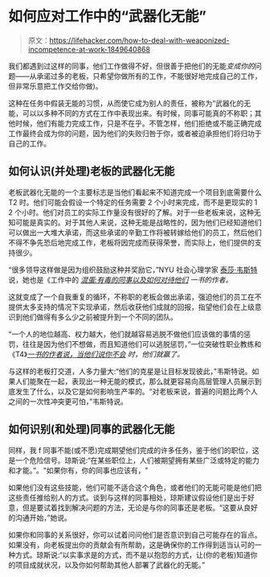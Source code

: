 # 如何应对工作中的“武器化无能”

> 原文：<https://lifehacker.com/how-to-deal-with-weaponized-incompetence-at-work-1849640868>

我们都遇到过这样的同事，他们工作做得不好，但很善于把他们的无能*变成你的*问题——从承诺过多的老板，只希望你做所有的工作，不能很好地完成自己的工作，但非常乐意把工作交给你做)。



这种在任务中假装无能的习惯，从而使它成为别人的责任，被称为“武器化的无能，可以以多种不同的方式在工作中表现出来。有时候，同事可能真的不称职；其他时候，他们有能力完成工作，只是不在乎。不管怎样，他们拒绝或不能正确完成工作最终会成为你的问题，因为他们的失败归咎于你，或者被迫承担他们将归功于自己的工作。

## **如何认识(并处理)老板的武器化无能**

老板武器化无能的一个主要标志是当他们看起来不知道完成一个项目到底需要什么 T2 时。他们可能会假设一个特定的任务需要 2 个小时来完成，而不是更现实的 1 2 个小时。他们对员工的实际工作量没有很好的了解。对于一些老板来说，这种无知可能是真实的。对于其他人来说，这种无能是战略性的，因为他们已经知道他们可以做出一大堆大承诺，而这些承诺的辛勤工作将被转嫁给他们的员工，然后他们不得不争先恐后地完成工作，老板将因完成而获得荣誉，而实际上，他们提供的支持很少。

“很多领导这样做是因为组织鼓励这种并奖励它，”NYU 社会心理学家 [泰莎·韦斯特](https://www.tessawestauthor.com/) 说，她也是《工作中的 [*混蛋:有毒的同事以及如何对待他们*](https://www.amazon.com/Jerks-Work-Toxic-Coworkers-About-ebook/dp/B093R54B8V/?asc_campaign=InlineText&asc_refurl=https://lifehacker.com/how-to-deal-with-weaponized-incompetence-at-work-1849640868&asc_source=&tag=kinjalifehackerlink-20) *一书的作者。*

这就变成了一个自我重复的循环，不称职的老板会做出承诺，强迫他们的员工在不提供太多支持的情况下实现承诺，然后收获他们成就的回报，指望他们会在上级意识到他们做得有多么少之前被提升到一个不同的团队。

“一个人的地位越高、权力越大，他们就越容易逃脱不做他们应该做的事情的惩罚，往往是因为他们不想做，而且知道他们可以逃脱惩罚，”一位突破性职业教练和《T4》[*一书的作者说，当他们说你不会*](https://www.daphneejones.com/book) *时，他们就赢了。*

与这样的老板打交道，人多力量大:“他们的克星是让目标发现彼此，”韦斯特说。如果人们能聚在一起，表现出一种无能的模式，那么就更容易向高层管理人员展示到底发生了什么，以及它是如何影响生产率的。“对老板来说，普遍的问题比两个人之间的一次性冲突更可怕，”韦斯特说。

## **如何识别(和处理)同事的武器化无能**

同样，我 f 同事不能(或不愿)完成期望他们完成的许多任务，鉴于他们的职位，这是一个危险信号。琼斯说:“在某些职位上，人们被期望拥有某些广泛或特定的能力和才能。”。"如果你有，你的同事也应该有，"

如果他们没有这些技能，他们可能不适合这个角色，或者他们的无能可能是他们把这些责任推给别人的方式。谈到与这样的同事相处，琼斯建议假设他们是出于好意，但是要试着找到解决问题的方法，无论是与你的同事还是老板。“这要从良好的沟通开始，”她说。

如果你和同事的关系很好，你可以试着问问他们是否意识到自己可能存在的盲点。如果没有，向老板提出你的贡献会有所帮助，这是确保你的工作得到适当认可的一种方式。琼斯说:“以实事求是的方式，而不是以抱怨的方式，让(你的老板)知道你的项目成就状况，以及你如何帮助其他人部署了武器化的无能。”